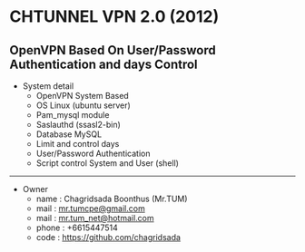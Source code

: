 ﻿CHTUNNEL VPN 2.0 (2012)
============================================================================
 OpenVPN Based On User/Password Authentication and days Control 
----------------------------------------------------------------------------

+ System detail
  - OpenVPN System Based
  - OS Linux (ubuntu server)
  - Pam_mysql module
  - Saslauthd (ssasl2-bin)
  - Database MySQL
  - Limit and control days
  - User/Password Authentication
  - Script control System and User (shell)

----------------------------------------------------------------------------
+ Owner
  - name  : Chagridsada Boonthus (Mr.TUM)
  - mail  : mr.tumcpe@gmail.com
  - mail  : mr.tum_net@hotmail.com
  - phone : +6615447514
  - code  : https://github.com/chagridsada